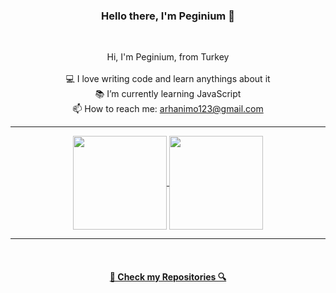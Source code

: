 <h3 align="center">Hello there, I'm Peginium 👋</h3>
<br>
<p align="center">
  Hi, I'm Peginium, from Turkey
  <br>
  <br>
  💻 I love writing code and learn anythings about it
  <br>
  📚 I’m currently learning JavaScript
  <br>
  📫 How to reach me: <a href="mailto: arhanimo123@gmail.com">arhanimo123@gmail.com</a>
</p>

<hr>

<p align=center>
  <a href="https://github.com/anuraghazra/github-readme-stats" title="Go to Source">
    <img height=150 align="center" src="https://github-readme-stats.vercel.app/api?username=Peginium&show_icons=true&theme=dracula">
  </a>
  <a href="https://github.com/anuraghazra/github-readme-stats">
  <img height=150 align="center" src="https://github-readme-stats.vercel.app/api/top-langs/?username=Peginium&hide=c%23,powershell,java&title_color=fe6e95&text_color=99d1ce&icon_color=2bbc8a&bg_color=282a36&langs_count=8&layout=compact" />
  </a>
</p>

<hr>
<br>
<h4 align="center"><a href=https://github.com/peginium?tab=repositories title="Show Repositories">🔎 Check my Repositories 🔍</a></h4>
